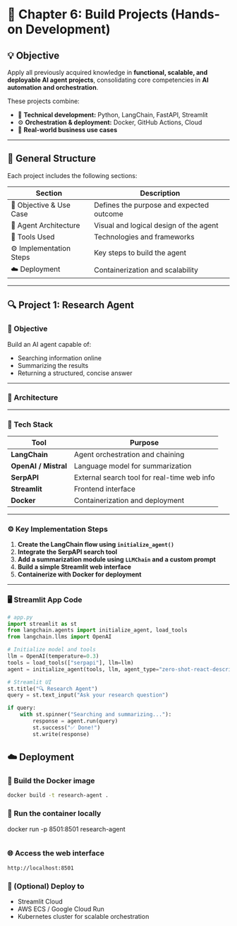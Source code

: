 # 🧩 Chapter 6: Build Projects (Hands-on Development)

## 💡 Objective

Apply all previously acquired knowledge in **functional, scalable, and deployable AI agent projects**, consolidating core competencies in **AI automation and orchestration**.  

These projects combine:

- 🧠 **Technical development:** Python, LangChain, FastAPI, Streamlit  
- ⚙️ **Orchestration & deployment:** Docker, GitHub Actions, Cloud  
- 💼 **Real-world business use cases**

---

## 🧭 General Structure

Each project includes the following sections:

| Section | Description |
|----------|--------------|
| 🎯 Objective & Use Case | Defines the purpose and expected outcome |
| 🧠 Agent Architecture | Visual and logical design of the agent |
| 🧰 Tools Used | Technologies and frameworks |
| ⚙️ Implementation Steps | Key steps to build the agent |
| ☁️ Deployment | Containerization and scalability |

---

## 🔍 **Project 1: Research Agent**

### 🎯 Objective

Build an AI agent capable of:
- Searching information online  
- Summarizing the results  
- Returning a structured, concise answer  

---

### 🧠 Architecture


---

### 🧰 Tech Stack

| Tool | Purpose |
|------|----------|
| **LangChain** | Agent orchestration and chaining |
| **OpenAI / Mistral** | Language model for summarization |
| **SerpAPI** | External search tool for real-time web info |
| **Streamlit** | Frontend interface |
| **Docker** | Containerization and deployment |

---

### ⚙️ Key Implementation Steps

1. **Create the LangChain flow using `initialize_agent()`**  
2. **Integrate the SerpAPI search tool**  
3. **Add a summarization module using `LLMChain` and a custom prompt**  
4. **Build a simple Streamlit web interface**  
5. **Containerize with Docker for deployment**

---

### 🖥️ **Streamlit App Code**

```python
# app.py
import streamlit as st
from langchain.agents import initialize_agent, load_tools
from langchain.llms import OpenAI

# Initialize model and tools
llm = OpenAI(temperature=0.3)
tools = load_tools(["serpapi"], llm=llm)
agent = initialize_agent(tools, llm, agent_type="zero-shot-react-description")

# Streamlit UI
st.title("🔍 Research Agent")
query = st.text_input("Ask your research question")

if query:
    with st.spinner("Searching and summarizing..."):
        response = agent.run(query)
        st.success("✅ Done!")
        st.write(response)

````
## ☁️ Deployment

### 🧱 Build the Docker image                     

```bash
docker build -t research-agent .
````

### 🧩 Run the container locally
docker run -p 8501:8501 research-agent
```bash

```
### 🌐 Access the web interface
```bash
http://localhost:8501
````
### 🚀 (Optional) Deploy to

- Streamlit Cloud
- AWS ECS / Google Cloud Run
- Kubernetes cluster for scalable orchestration
````

````














